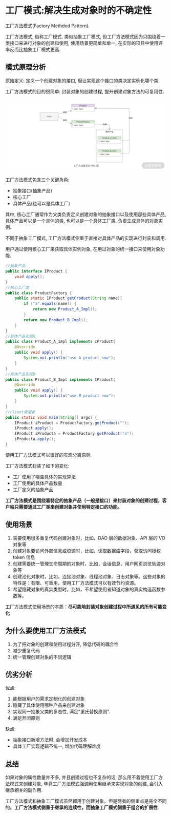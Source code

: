 # 工厂模式:解决生成对象时的不确定性

工厂方法模式(Factory Methdod Pattern).

工厂方法模式, 俗称工厂模式. 类似抽象工厂模式, 但工厂方法模式因为只围绕着一类接口来进行对象的创建和使用, 使用场景更简单和单一, 在实际的项目中使用评率反而比抽象工厂模式更高.

## 模式原理分析

原始定义: 定义一个创建对象的接口, 但让实现这个接口的类决定实例化哪个类.

工厂方法模式的目的很简单: 封装对象的创建过程, 提升创建对象方法的可复用性.

![](./image/CioPOWCjk6qAJLeiAADWU3qiKQg267.png)

工厂方法模式包含三个关键角色:

- 抽象接口(抽象产品)
- 核心工厂
- 具体产品(也可以是具体工厂)

其中, 核心工厂通常作为父类负责定义创建对象的抽象接口以及使用那些具体产品, 具体产品可以是一个具体的类, 也可以是一个具体工厂类, 负责生成具体的对象实例. 

不同于抽象工厂模式, 工厂方法模式侧重于直接对具体产品的实现进行封装和调用. 

用户通过使用核心工厂来获取具体实例对象, 在用过对象的统一接口来使用对象功能.

```java
//抽象产品
public interface IProduct {
    void apply();
}
//核心工厂类
public class ProductFactory {
    public static IProduct getProduct(String name){
        if ("a".equals(name)) {
            return new Product_A_Impl();
        }
        return new Product_B_Impl();
    }
}
//具体产品实现A
public class Product_A_Impl implements IProduct{
    @Override
    public void apply() {
        System.out.println("use A product now");
    }
}
//具体产品实现B
public class Product_B_Impl implements IProduct{
    @Override
    public void apply() {
        System.out.println("use B product now");
    }
}
//client使用者
public static void main(String[] args) {
    IProduct iProduct = ProductFactory.getProduct("");
    iProduct.apply();
    IProduct iProducta = ProductFactory.getProduct("a");
    iProducta.apply();
}
```

使用工厂方法模式可以很好的实现分离原则.

工厂方法模式封装了如下的变化:

- 工厂使用了哪些具体的实现算法
- 工厂使用的具体产品数量
- 工厂定义的抽象产品

**工厂方法模式是围绕着特定的抽象产品（一般是接口）来封装对象的创建过程，客户端只需要通过工厂类来创建对象并使用特定接口的功能。**

## 使用场景

1. 需要使用很多重复代码创建对象时，比如，DAO 层的数据对象、API 层的 VO 对象等
2. 创建对象要访问外部信息或资源时，比如，读取数据库字段，获取访问授权 token 信息
3. 创建需要统一管理生命周期的对象时，比如，会话信息、用户网页浏览轨迹对象等
4. 创建池化对象时，比如，连接池对象、线程池对象、日志对象等。这些对象的特性是：有限、可重用，使用工厂方法模式可以有效节约资源。
5. 希望隐藏对象的真实类型时，比如，不希望使用者知道对象的真实构造函数参数等。

工厂方法模式使用场景的本质：**尽可能地封装对象创建过程中所遇见的所有可能变化**

## 为什么要使用工厂方法模式

1. 为了把对象的创建和使用过程分开, 降低代码的耦合性
2. 减少重复代码
3. 统一管理创建对象的不同逻辑

## 优劣分析

优点:

1. 能根据用户的需求定制化的创建对象
2. 隐藏了具体使用哪种产品来创建对象
3. 实现同一抽象父类的多态性, 满足"里氏替换原则". 
4. 满足开闭原则

缺点:

- 抽象接口新增方法时, 会增加开发成本
- 具体工厂实现逻辑不统一, 增加代码理解难度

## 总结

如果对象的属性数量并不多, 并且创建过程也不复杂的话, 那么用不着使用工厂方法模式来创建对象, 毕竟工厂方法模式强调用使用继承来实现对象的创建, 会引入继承相关的副作用. 

工厂方法模式和抽象工厂模式虽然都用于创建对象，但是两者的侧重点是完全不同的。**工厂方法模式侧重于继承的连续性，而抽象工厂模式侧重于组合的扩展性**.

